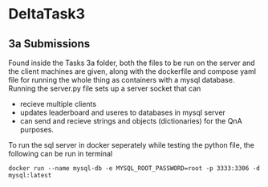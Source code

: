 # DeltaTask3
## 3a Submissions
Found inside the Tasks 3a folder, both the files to be run on the server and the client machines are given, along with the dockerfile and compose yaml file for running the whole thing as containers with a mysql database. 
Running the server.py file sets up a server socket that can
- recieve multiple clients
- updates leaderboard and useres to databases in mysql server
- can send and recieve strings and objects (dictionaries) for the QnA purposes.

To run the sql server in docker seperately while testing the python file, the following can be run in terminal

```
docker run --name mysql-db -e MYSQL_ROOT_PASSWORD=root -p 3333:3306 -d mysql:latest
```

